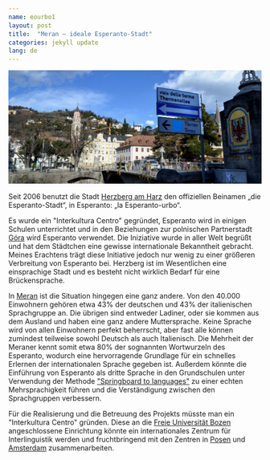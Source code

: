 ```yaml
---
name: eourbo1
layout: post
title:  "Meran – ideale Esperanto-Stadt"
categories: jekyll update
lang: de
---
```

![Bild](../../bildoj/meran1.JPG)

Seit 2006 benutzt die Stadt [Herzberg am Harz](http://esperanto-urbo.de/page.php?pid=80200001) den offiziellen Beinamen „die Esperanto-Stadt“, in Esperanto: „la Esperanto-urbo“.

Es wurde ein "Interkultura Centro" gegründet, Esperanto wird in einigen Schulen unterrichtet und in den Beziehungen zur polnischen Partnerstadt [Góra](https://de.wikipedia.org/wiki/G%C3%B3ra) wird Esperanto verwendet.
Die Iniziative wurde in aller Welt begrüßt und hat dem Städtchen eine gewisse internationale Bekanntheit gebracht. Meines Erachtens trägt diese Initiative jedoch nur wenig zu einer größeren Verbreitung von Esperanto bei. Herzberg ist im Wesentlichen eine einsprachige Stadt und es besteht nicht wirklich Bedarf für eine Brückensprache.

In [Meran](http://de.wikipedia.org/wiki/Meran) ist die Situation hingegen eine ganz andere. Von den 40.000 Einwohnern gehören etwa 43% der deutschen und 43% der italienischen Sprachgruppe an. Die übrigen sind entweder Ladiner, oder sie kommen aus dem Ausland und haben eine ganz andere Muttersprache. Keine Sprache wird von allen Einwohnern perfekt beherrscht, aber fast alle können zumindest teilweise sowohl Deutsch als auch Italienisch. Die Mehrheit der Meraner kennt somit etwa 80% der sognannten Wortwurzeln des Esperanto, wodurch eine hervorragende Grundlage für ein schnelles Erlernen der internationalen Sprache gegeben ist. Außerdem könnte die Einführung von Esperanto als dritte Sprache in den Grundschulen unter Verwendung der Methode  ["Springboard to languages"](http://www.springboard2languages.org/) zu einer echten Mehrsprachigkeit führen und die Verständigung zwischen den Sprachgruppen verbessern.

Für die Realisierung und die Betreuung des Projekts müsste man ein "Interkultura Centro" gründen. Diese an die [Freie Universität Bozen](http://www.unibz.it/de/public/university/default.html) angeschlossene Einrichtung könnte ein internationales Zentrum für Interlinguistik werden und fruchtbringend mit den Zentren in [Posen](http://www.staff.amu.edu.pl/~interl/interlingvistiko/index.html) und [Amsterdam](http://uva.academia.edu/FedericoGobbo/Informigaj-tekstoj) zusammenarbeiten.
